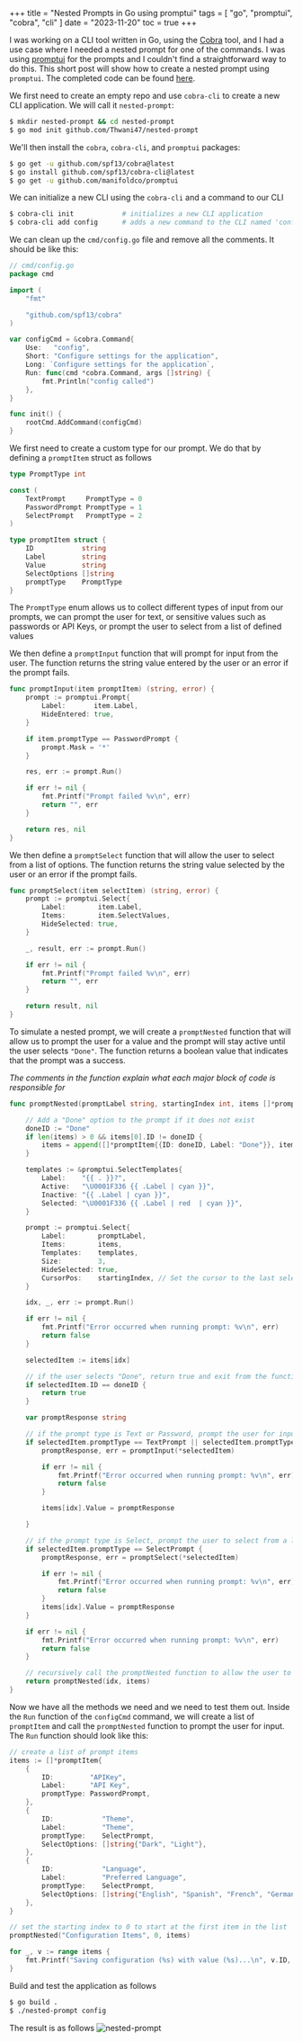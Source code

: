 +++
title = "Nested Prompts in Go using promptui"
tags = [
    "go",
    "promptui",
    "cobra",
    "cli"
]
date = "2023-11-20"
toc = true
+++

I was working on a CLI tool written in Go, using the [Cobra](https://github.com/spf13/cobra) tool, and I had a use case where I needed a nested prompt for one of the commands. I was using [promptui](https://github.com/manifoldco/promptui) for the prompts and I couldn't find a straightforward way to do this. This short post will show how to create a nested prompt using `promptui`. The completed code can be found [here](https://github.com/Thwani47/nested-prompt).

We first need to create an empty repo and use `cobra-cli` to create a new CLI application. We will call it `nested-prompt`:

```bash
$ mkdir nested-prompt && cd nested-prompt
$ go mod init github.com/Thwani47/nested-prompt 
```
We'll then install the `cobra`, `cobra-cli`, and `promptui` packages:

```bash
$ go get -u github.com/spf13/cobra@latest
$ go install github.com/spf13/cobra-cli@latest 
$ go get -u github.com/manifoldco/promptui
```

We can initialize a new CLI using the `cobra-cli` and a command to our CLI 
    
```bash
$ cobra-cli init            # initializes a new CLI application
$ cobra-cli add config      # adds a new command to the CLI named 'config'
```
We can clean up the `cmd/config.go` file and remove all the comments. It should be like this:

```go
// cmd/config.go
package cmd

import (
    "fmt"

    "github.com/spf13/cobra"
)

var configCmd = &cobra.Command{
    Use:   "config",
    Short: "Configure settings for the application",
    Long: `Configure settings for the application`,
    Run: func(cmd *cobra.Command, args []string) {
        fmt.Println("config called")
    },
}

func init() {
    rootCmd.AddCommand(configCmd)
}

```
We first need to create a custom type for our prompt. We do that by defining a `promptItem` struct as follows    
```go
type PromptType int

const (
    TextPrompt     PromptType = 0
    PasswordPrompt PromptType = 1
    SelectPrompt   PromptType = 2
)

type promptItem struct {
    ID            string
    Label         string
    Value         string
    SelectOptions []string
    promptType    PromptType
}
```
The `PromptType` enum allows us to collect different types of input from our prompts, we can prompt the user for text, or sensitive values such as passwords or API Keys, or prompt the user to select from a list of defined values

We then define a `promptInput` function that will prompt for input from the user. The function returns the string value entered by the user or an error if the prompt fails.
```go
func promptInput(item promptItem) (string, error) {
    prompt := promptui.Prompt{
        Label:       item.Label,
        HideEntered: true,
    }

    if item.promptType == PasswordPrompt {
        prompt.Mask = '*'
    }

    res, err := prompt.Run()

    if err != nil {
        fmt.Printf("Prompt failed %v\n", err)
        return "", err
    }

    return res, nil
}
```

We then define a `promptSelect` function that will allow the user to select from a list of options. The function returns the string value selected by the user or an error if the prompt fails.
```go
func promptSelect(item selectItem) (string, error) {
    prompt := promptui.Select{
        Label:        item.Label,
        Items:        item.SelectValues,
        HideSelected: true,
    }

    _, result, err := prompt.Run()

    if err != nil {
        fmt.Printf("Prompt failed %v\n", err)
        return "", err
    }

    return result, nil
}
```
To simulate a nested prompt, we will create a `promptNested` function that will allow us to prompt the user for a value and the prompt will stay active until the user selects `"Done"`. The function returns a boolean value that indicates that the prompt was a success. 

*The comments in the function explain what each major block of code is responsible for*
```go
func promptNested(promptLabel string, startingIndex int, items []*promptItem) bool {

    // Add a "Done" option to the prompt if it does not exist
    doneID := "Done"
    if len(items) > 0 && items[0].ID != doneID {
        items = append([]*promptItem{{ID: doneID, Label: "Done"}}, items...)
    }

    templates := &promptui.SelectTemplates{
        Label:    "{{ . }}?",
        Active:   "\U0001F336 {{ .Label | cyan }}",
        Inactive: "{{ .Label | cyan }}",
        Selected: "\U0001F336 {{ .Label | red  | cyan }}",
    }

    prompt := promptui.Select{
        Label:        promptLabel,
        Items:        items,
        Templates:    templates,
        Size:         3,
        HideSelected: true,
        CursorPos:    startingIndex, // Set the cursor to the last selected item
    }

    idx, _, err := prompt.Run()

    if err != nil {
        fmt.Printf("Error occurred when running prompt: %v\n", err)
        return false
    }

    selectedItem := items[idx]

    // if the user selects "Done", return true and exit from the function
    if selectedItem.ID == doneID {
        return true
    }

    var promptResponse string

    // if the prompt type is Text or Password, prompt the user for input
    if selectedItem.promptType == TextPrompt || selectedItem.promptType == PasswordPrompt {
        promptResponse, err = promptInput(*selectedItem)

        if err != nil {
            fmt.Printf("Error occurred when running prompt: %v\n", err)
            return false
        }

        items[idx].Value = promptResponse

    }

    // if the prompt type is Select, prompt the user to select from a list of options
    if selectedItem.promptType == SelectPrompt {
        promptResponse, err = promptSelect(*selectedItem)

        if err != nil {
            fmt.Printf("Error occurred when running prompt: %v\n", err)
            return false
        }
        items[idx].Value = promptResponse
    }

    if err != nil {
        fmt.Printf("Error occurred when running prompt: %v\n", err)
        return false
    }

    // recursively call the promptNested function to allow the user to select another option
    return promptNested(idx, items)
}
```

Now we have all the methods we need and we need to test them out. Inside the `Run` function of the `configCmd` command, we will create a list of `promptItem` and call the `promptNested` function to prompt the user for input. The `Run` function should look like this:

```go
// create a list of prompt items
items := []*promptItem{
    {
        ID:         "APIKey",
        Label:      "API Key",
        promptType: PasswordPrompt,
    },
    {
        ID:            "Theme",
        Label:         "Theme",
        promptType:    SelectPrompt,
        SelectOptions: []string{"Dark", "Light"},
    },
    {
        ID:            "Language",
        Label:         "Preferred Language",
        promptType:    SelectPrompt,
        SelectOptions: []string{"English", "Spanish", "French", "German", "Chinese", "Japanese"},
    },
}

// set the starting index to 0 to start at the first item in the list
promptNested("Configuration Items", 0, items)

for _, v := range items {
    fmt.Printf("Saving configuration (%s) with value (%s)...\n", v.ID, v.Value)
}
```

Build and test the application as follows
```bash
$ go build . 
$ ./nested-prompt config
```
The result is as follows
![nested-prompt](/images/nested-prompt.gif)